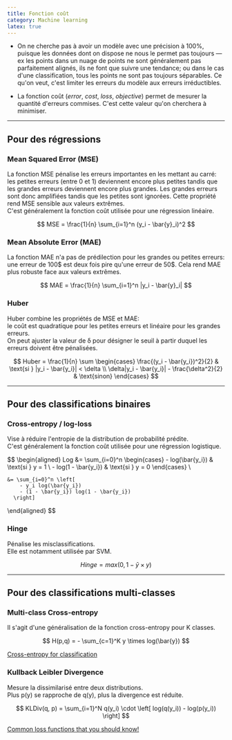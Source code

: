 ```yaml
---
title: Fonction coût
category: Machine learning
latex: true
---
```


* On ne cherche pas à avoir un modèle avec une précision à 100%, puisque les données dont on dispose ne nous le permet pas toujours — ex les points dans un nuage de points ne sont généralement pas parfaitement alignés, ils ne font que suivre une tendance; ou dans le cas d'une classification, tous les points ne sont pas toujours séparables. Ce qu'on veut, c'est limiter les erreurs du modèle aux erreurs irréductibles.

* La fonction coût (*error*, *cost*, *loss*, *objective*) permet de mesurer la quantité d'erreurs commises. C'est cette valeur qu'on cherchera à minimiser.

---

## Pour des régressions

### Mean Squared Error (MSE)

La fonction MSE pénalise les erreurs importantes en les mettant au carré: les petites erreurs (entre 0 et 1) deviennent encore plus petites tandis que les grandes erreurs deviennent encore plus grandes. Les grandes erreurs sont donc amplifiées tandis que les petites sont ignorées. Cette propriété rend MSE sensible aux valeurs extrêmes.  
C'est généralement la fonction coût utilisée pour une régression linéaire.

$$
MSE = \frac{1}{n} \sum_{i=1}^n (y_i - \bar{y}_i)^2
$$

<!-- https://i.imgur.com/MzXwBe1l.png -->

### Mean Absolute Error (MAE)

La fonction MAE n'a pas de prédilection pour les grandes ou petites erreurs: une erreur de 100$ est deux fois pire qu'une erreur de 50$. Cela rend MAE plus robuste face aux valeurs extrêmes.

$$
MAE = \frac{1}{n} \sum_{i=1}^n |y_i - \bar{y}_i|
$$

### Huber

Huber combine les propriétés de MSE et MAE:  
le coût est quadratique pour les petites erreurs et linéaire pour les grandes erreurs.  
On peut ajuster la valeur de &delta; pour désigner le seuil à partir duquel les erreurs doivent être pénalisées.

$$
Huber = \frac{1}{n} \sum \begin{cases}
\frac{(y_i - \bar{y_i})^2}{2} & \text{si } |y_i - \bar{y_i}| < \delta \\
\delta|y_i - \bar{y_i}| - \frac{\delta^2}{2} & \text{sinon}
\end{cases}
$$

---

## Pour des classifications binaires

### Cross-entropy / log-loss

Vise à réduire l'entropie de la distribution de probabilité prédite.  
C'est généralement la fonction coût utilisée pour une régression logistique.

$$
\begin{aligned}
Log &= \sum_{i=0}^n \begin{cases}
         - log(\bar{y_i}) & \text{si } y = 1 \\
         - log(1 - \bar{y_i}) & \text{si } y = 0
       \end{cases} \\

    &= \sum_{i=0}^n \left[
        - y_i log(\bar{y_i})
        - (1 - \bar{y_i}) log(1 - \bar{y_i})
      \right]
\end{aligned}
$$

### Hinge

Pénalise les misclassifications.  
Elle est notamment utilisée par SVM.

$$
Hinge = max(0, 1 - \bar{y} \times y)
$$

---

## Pour des classifications multi-classes

### Multi-class Cross-entropy

Il s'agit d'une généralisation de la fonction cross-entropy pour K classes.

$$
H(p,q) = - \sum_{c=1}^K y \times log(\bar{y})
$$

[Cross-entropy for classification](https://towardsdatascience.com/cross-entropy-for-classification-d98e7f974451)

### Kullback Leibler Divergence

Mesure la dissimilarisé entre deux distributions.  
Plus p(y) se rapproche de q(y), plus la divergence est réduite.

$$
KLDiv(q, p) = \sum_{i=1}^N q(y_i) \cdot
 \left[ 
  log(q(y_i)) - log(p(y_i))
\right]
$$

[Common loss functions that you should know!](https://medium.com/ml-cheat-sheet/winning-at-loss-functions-common-loss-functions-that-you-should-know-a72c1802ecb4)